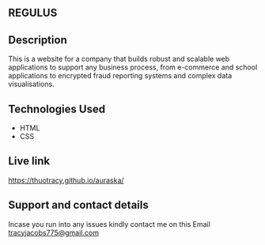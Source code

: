 ## REGULUS

## Description

This is a website for a company that builds robust and scalable web applications to support any business process, from
e-commerce and school applications to encrypted fraud reporting systems and complex data visualisations.

## Technologies Used
* HTML
* CSS

## Live link
https://thuotracy.github.io/auraska/

## Support and contact details

Incase you run into any issues kindly contact me on this Email tracyjacobs775@gmail.com
